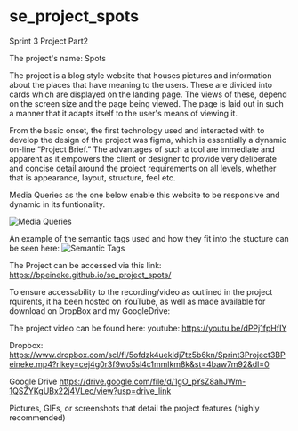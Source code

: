 # se_project_spots

Sprint 3 Project Part2

The project's name:
Spots

The project is a blog style website that houses pictures and information about the places that have meaning to the users. These are divided into cards which are displayed on the landing page. The views of these, depend on the screen size and the page being viewed. The page is laid out in such a manner that it adapts itself to the user's means of viewing it.

From the basic onset, the first technology used and interacted with to develop the design of the project was figma, which is essentially a dynamic on-line “Project Brief.” The advantages of such a tool are immediate and apparent as it empowers the client or designer to provide very deliberate and concise detail around the project requirements on all levels, whether that is appearance, layout, structure, feel etc.

Media Queries as the one below enable this website to be responsive and dynamic in its funtionality.

![Media Queries](../se_project_spots/images/media%20Q.jpg)

An example of the semantic tags used and how they fit into the stucture can be seen here:
![Semantic Tags](../se_project_spots/images/S-Tags.jpg)

The Project can be accessed via this link:
https://bpeineke.github.io/se_project_spots/

To ensure accessability to the recording/video as outlined in the project rquirents, it ha been hosted on YouTube, as well as made available for download on DropBox and my GoogleDrive:

The project video can be found here:
youtube:
https://youtu.be/dPPj1fpHfIY

Dropbox:
https://www.dropbox.com/scl/fi/5ofdzk4uekldj7tz5b6kn/Sprint3Project3BPeineke.mp4?rlkey=cej4g0r3f9wo5sl4c1mmlkm8k&st=4baw7m92&dl=0

Google Drive
https://drive.google.com/file/d/1gO_pYsZ8ahJWm-1QSZYKgUBx22j4VLec/view?usp=drive_link

Pictures, GIFs, or screenshots that detail the project features (highly
recommended)

